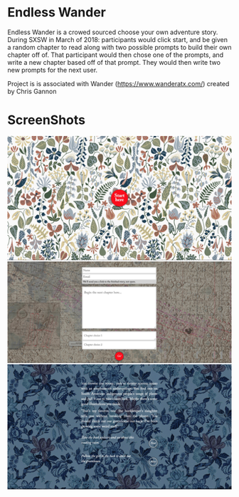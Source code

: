 # Endless Wander

Endless Wander is a crowed sourced choose your own adventure story. During SXSW in March of 2018: participants would click start, and be given a random chapter to read along with two possible prompts to build their own chapter off of. That participant would then chose one of the prompts, and write a new chapter based off of that prompt. They would then write two new prompts for the next user.

Project is is associated with Wander (https://www.wanderatx.com/) created by Chris Gannon

# ScreenShots

![Alt text](/screenShots/home.jpg?raw=true "Home")
![Alt text](/screenShots/new.jpg?raw=true "New")
![Alt text](/screenShots/show.jpg?raw=true "Show")
